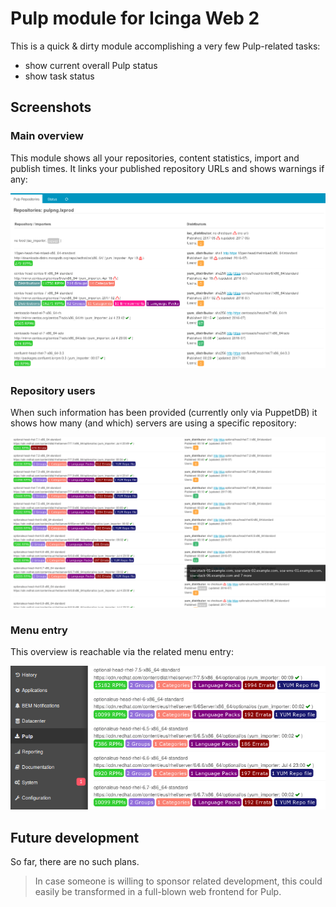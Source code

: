 Pulp module for Icinga Web 2
============================

This is a quick & dirty module accomplishing a very few Pulp-related tasks:

* show current overall Pulp status
* show task status

Screenshots
-----------

### Main overview

This module shows all your repositories, content statistics, import and publish
times. It links your published repository URLs and shows warnings if any:

![Main overview](doc/screenshot/01_overview.png)

### Repository users

When such information has been provided (currently only via PuppetDB) it shows
how many (and which) servers are using a specific repository:

![Repository users](doc/screenshot/02_repousers.png)

### Menu entry

This overview is reachable via the related menu entry:

![Menu entry](doc/screenshot/03_menu.png)



Future development
------------------

So far, there are no such plans.

> In case someone is willing to sponsor related development, this could easily
> be transformed in a full-blown web frontend for Pulp.
